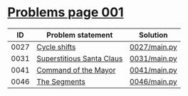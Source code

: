 # [Problems page 001](https://www.e-olymp.com/en/problems?page=1)


| ID   | Problem statement                                                   | Solution                     |
|------|---------------------------------------------------------------------|------------------------------|
| 0027 | [Cycle shifts](https://www.e-olymp.com/en/problems/27)              | [0027/main.py](0027/main.py) |
| 0031 | [Superstitious Santa Claus](https://www.e-olymp.com/en/problems/31) | [0031/main.py](0031/main.py) |
| 0041 | [Command of the Mayor](https://www.e-olymp.com/en/problems/41)      | [0041/main.py](0041/main.py) |
| 0046 | [The Segments](https://www.e-olymp.com/en/problems/46)              | [0046/main.py](0046/main.py) |

